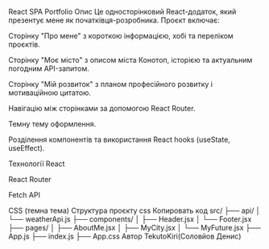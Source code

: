 React SPA Portfolio
Опис
Це односторінковий React-додаток, який презентує мене як початківця-розробника. Проєкт включає:

Сторінку "Про мене" з короткою інформацією, хобі та переліком проєктів.

Сторінку "Моє місто" з описом міста Конотоп, історією та актуальним погодним API-запитом.

Сторінку "Мій розвиток" з планом професійного розвитку і мотиваційною цитатою.

Навігацію між сторінками за допомогою React Router.

Темну тему оформлення.

Розділення компонентів та використання React hooks (useState, useEffect).

Технології
React

React Router

Fetch API

CSS (темна тема)
Структура проєкту
css
Копировать код
src/
├── api/
│   └── weatherApi.js
├── components/
│   ├── Header.jsx
│   └── Footer.jsx
├── pages/
│   ├── AboutMe.jsx
│   ├── MyCity.jsx
│   └── MyFuture.jsx
├── App.js
├── index.js
├── App.css
Автор
TekutoKiri(Соловйов Денис)